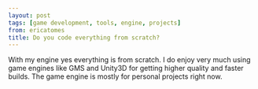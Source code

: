 ```yaml
---
layout: post
tags: [game development, tools, engine, projects]
from: ericatomes
title: Do you code everything from scratch?
---
```

With my engine yes everything is from scratch. I do enjoy very much using game engines like GMS and Unity3D for getting higher quality and faster builds. The game engine is mostly for personal projects right now.
